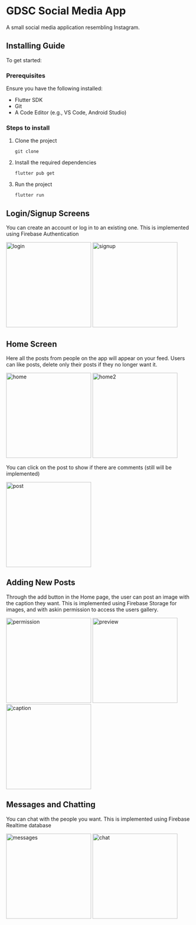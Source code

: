 # GDSC Social Media App

A small social media application resembling Instagram.
## Installing Guide
To get started:
### Prerequisites
Ensure you have the following installed:
- Flutter SDK
- Git
- A Code Editor (e.g., VS Code, Android Studio)
### Steps to install
1. Clone the project

   ```git clone```
3. Install the required dependencies

   ```flutter pub get```
5. Run the project

   ```flutter run```

## Login/Signup Screens
You can create an account or log in to an existing one. This is implemented using Firebase Authentication

<p float="left">
  <img src="app/login_screen.png" alt="login" width="230"/>
  <img src="app/signup_screen.png" alt="signup" width="230"/>
</p>

## Home Screen
Here all the posts from people on the app will appear on your feed.
Users can like posts, delete only their posts if they no longer want it.

<p float="left">
  <img src="app/home_screen.png" alt="home" width="230"/>
  <img src="app/home_screen2.png" alt="home2" width="230"/>
</p>

You can click on the post to show if there are comments (still will be implemented)

<p float="left">
  <img src="app/post_section.png" alt="post" width="230"/>
</p>

## Adding New Posts
Through the add button in the Home page, the user can post an image with the caption they want.
This is implemented using Firebase Storage for images, and with askin permission to access the users gallery.

<p float="left">
  <img src="app/permission.png" alt="permission" width="230"/>
  <img src="app/post_preview.png" alt="preview" width="230"/>
   <img src="app/caption.png" alt="caption" width="230"/>
</p>

## Messages and Chatting
You can chat with the people you want. This is implemented using Firebase Realtime database

<p float="left">
  <img src="app/messages.png" alt="messages" width="230"/>
  <img src="app/chat.png" alt="chat" width="230"/>
</p>



